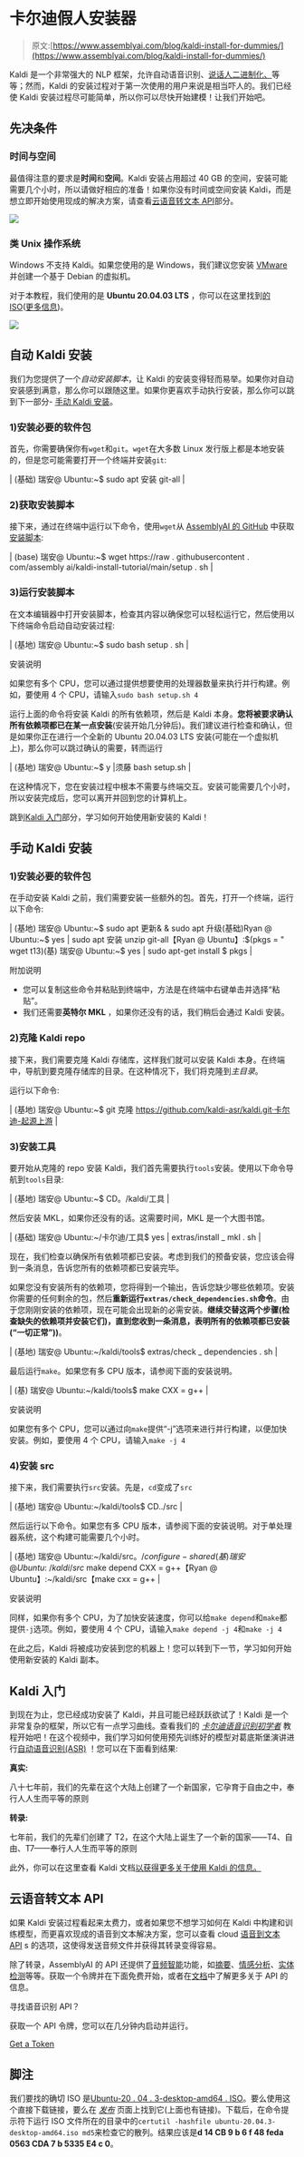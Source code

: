 # 卡尔迪假人安装器

> 原文:[https://www.assemblyai.com/blog/kaldi-install-for-dummies/](https://www.assemblyai.com/blog/kaldi-install-for-dummies/)

Kaldi 是一个非常强大的 NLP 框架，允许自动语音识别、[说话人二进制化、](https://www.assemblyai.com/blog/top-speaker-diarization-libraries-and-apis-in-2022/)等等；然而，Kaldi 的安装过程对于第一次使用的用户来说是相当吓人的。我们已经使 Kaldi 安装过程尽可能简单，所以你可以尽快开始建模！让我们开始吧。

## 先决条件

### 时间与空间

最值得注意的要求是**时间**和**空间**。Kaldi 安装占用超过 40 GB 的空间，安装可能需要几个小时，所以请做好相应的准备！如果你没有时间或空间安装 Kaldi，而是想立即开始使用现成的解决方案，请查看[云语音转文本 API](https://www.assemblyai.com/blog/kaldi-install-for-dummies/#cloud-speech-to-text-apis)部分。

![](../Images/d5829531ef9d387a90643898564e2351.png)

### 类 Unix 操作系统

Windows 不支持 Kaldi。如果您使用的是 Windows，我们建议您安装 [VMware](https://www.vmware.com/) 并创建一个基于 Debian 的虚拟机。

对于本教程，我们使用的是 **Ubuntu 20.04.03 LTS** ，你可以在这里找到[的 ISO](https://old-releases.ubuntu.com/releases/focal/)([更多信息](https://www.assemblyai.com/blog/kaldi-install-for-dummies/#footnotes))。

![](../Images/35839d0829f60beb0d9340663e397615.png)

## 自动 Kaldi 安装

我们为您提供了一个*自动安装脚本*，让 Kaldi 的安装变得轻而易举。如果你对自动安装感到满意，那么你可以跟随这里。如果你更喜欢手动执行安装，那么你可以跳到下一部分- [手动 Kaldi 安装](https://www.assemblyai.com/blog/kaldi-install-for-dummies/#manual-kaldi-install)。

### 1)安装必要的软件包

首先，你需要确保你有`wget`和`git`。`wget`在大多数 Linux 发行版上都是本地安装的，但是您可能需要打开一个终端并安装`git`:

| (基础) 瑞安@ Ubuntu:~$ sudo apt 安装 git-all |

### 2)获取安装脚本

接下来，通过在终端中运行以下命令，使用`wget`从 [AssemblyAI 的 GitHub](https://github.com/AssemblyAI) 中获取[安装脚本](https://github.com/AssemblyAI/kaldi-install-tutorial/blob/main/setup.sh):

| (base) 瑞安@ Ubuntu:~$ wget https://raw . githubusercontent . com/assembly ai/kaldi-install-tutorial/main/setup . sh |

### 3)运行安装脚本

在文本编辑器中打开安装脚本，检查其内容以确保您可以轻松运行它，然后使用以下终端命令启动自动安装过程:

| (基地) 瑞安@ Ubuntu:~$ sudo bash setup . sh |

安装说明

如果您有多个 CPU，您可以通过提供想要使用的处理器数量来执行并行构建。例如，要使用 4 个 CPU，请输入`sudo bash setup.sh 4`

运行上面的命令将安装 Kaldi 的所有依赖项，然后是 Kaldi 本身。**您将被要求确认所有依赖项都已在某一点安装**(安装开始几分钟后)。我们建议进行检查和确认，但是如果你正在进行一个全新的 Ubuntu 20.04.03 LTS 安装(可能在一个虚拟机上)，那么你可以跳过确认的需要，转而运行

| (基地) 瑞安@ Ubuntu:~$ y &#124;须藤 bash setup.sh |

在这种情况下，您在安装过程中根本不需要与终端交互。安装可能需要几个小时，所以安装完成后，您可以离开并回到您的计算机上。

跳到[Kaldi 入门](https://www.assemblyai.com/blog/kaldi-install-for-dummies/#getting-started-with-kaldi)部分，学习如何开始使用新安装的 Kaldi！

## 手动 Kaldi 安装

### 1)安装必要的软件包

在手动安装 Kaldi 之前，我们需要安装一些额外的包。首先，打开一个终端，运行以下命令:

| (基地) 瑞安@ Ubuntu:~$ sudo apt 更新& & sudo apt 升级(基础)Ryan @ Ubuntu:~$ yes &#124; sudo apt 安装 unzip git-all【Ryan @ Ubuntu】:$(pkgs = " wget
t13)(基) 瑞安@ Ubuntu:~$ yes &#124; sudo apt-get install $ pkgs |

附加说明

*   您可以复制这些命令并粘贴到终端中，方法是在终端中右键单击并选择“粘贴”。
*   我们还需要**英特尔 MKL** ，如果你还没有的话，我们稍后会通过 Kaldi 安装。

### 2)克隆 Kaldi repo

接下来，我们需要克隆 Kaldi 存储库，这样我们就可以安装 Kaldi 本身。在终端中，导航到要克隆存储库的目录。在这种情况下，我们将克隆到*主目录*。

运行以下命令:

| (基地) 瑞安@ Ubuntu:~$ git 克隆 https://github.com/kaldi-asr/kaldi.git·卡尔迪-起源上游 |

### 3)安装工具

要开始从克隆的 repo 安装 Kaldi，我们首先需要执行`tools`安装。使用以下命令导航到`tools`目录:

| (基地) 瑞安@ Ubuntu:~$ CD。/kaldi/工具 |

然后安装 MKL，如果你还没有的话。这需要时间，MKL 是一个大图书馆。

| (基础) 瑞安@ Ubuntu:~/卡尔迪/工具$ yes &#124; extras/install _ mkl . sh |

现在，我们检查以确保所有依赖项都已安装。考虑到我们的预备安装，您应该会得到一条消息，告诉您所有的依赖项都已安装完毕。

如果您没有安装所有的依赖项，您将得到一个输出，告诉您缺少哪些依赖项。安装你需要的任何剩余的包，然后**重新运行`extras/check_dependencies.sh`命令**。由于您刚刚安装的依赖项，现在可能会出现新的必需安装。**继续交替这两个步骤(检查缺失的依赖项并安装它们)，直到您收到一条消息，表明所有的依赖项都已安装(“一切正常”))**。

| (基地) 瑞安@ Ubuntu:~/kaldi/tools$ extras/check _ dependencies . sh |

最后运行`make`。如果您有多 CPU 版本，请参阅下面的安装说明。

| (基) 瑞安@ Ubuntu:~/kaldi/tools$ make CXX = g++ |

安装说明

如果您有多个 CPU，您可以通过向`make`提供“-j”选项来进行并行构建，以便加快安装。例如，要使用 4 个 CPU，请输入`make -j 4`

### 4)安装 src

接下来，我们需要执行`src`安装。先是，`cd`变成了`src`

| (基地) 瑞安@ Ubuntu:~/kaldi/tools$ CD../src |

然后运行以下命令。如果您有多 CPU 版本，请参阅下面的安装说明。对于单处理器系统，这个构建可能需要几个小时。

| (基地) 瑞安@ Ubuntu:~/kaldi/src$。/configure - shared(基) 瑞安@ Ubuntu:~/kaldi/src$ make depend CXX = g++【Ryan @ Ubuntu】:~/kaldi/src【make cxx = g++ |

安装说明

同样，如果你有多个 CPU，为了加快安装速度，你可以给`make depend`和`make`都提供`-j`选项。例如，要使用 4 个 CPU，请输入`make depend -j 4`和`make -j 4`

在此之后，Kaldi 将被成功安装到您的机器上！您可以转到下一节，学习如何开始使用新安装的 Kaldi 副本。

## Kaldi 入门

到现在为止，您已经成功安装了 Kaldi，并且可能已经跃跃欲试了！Kaldi 是一个非常复杂的框架，所以它有一点学习曲线。查看我们的 *[卡尔迪语音识别初学者](https://www.assemblyai.com/blog/kaldi-speech-recognition-for-beginners-a-simple-tutorial/)* 教程开始吧！在这个视频中，我们学习如何使用预先训练好的模型对葛底斯堡演讲进行[自动语音识别(ASR)](https://www.assemblyai.com/blog/what-is-asr/) ！您可以在下面看到结果:

**真实:**

八十七年前，我们的先辈在这个大陆上创建了一个新国家，它孕育于自由之中，奉行人人生而平等的原则

**转录:**

七年前，我们的先辈们创建了 T2，在这个大陆上诞生了一个新的国家——T4、自由、T7——奉行人人生而平等的原则

此外，你可以在这里查看 Kaldi 文档[以获得更多关于使用 Kaldi 的信息。](https://kaldi-asr.org/doc/)

## 云语音转文本 API

如果 Kaldi 安装过程看起来太费力，或者如果您不想学习如何在 Kaldi 中构建和训练模型，而更喜欢现成的语音到文本解决方案，您可以查看 cloud [语音到文本 API](https://www.assemblyai.com/?utm_source=google&utm_medium=cpc&utm_campaign=brand) s 的选项，这使得发送音频文件并获得其转录变得容易。

除了转录，AssemblyAI 的 API 还提供了[音频智能](https://www.assemblyai.com/blog/what-is-audio-intelligence/)功能，如[摘要](https://docs.assemblyai.com/audio-intelligence#auto-chapters-summarization)、[情感分析](https://docs.assemblyai.com/audio-intelligence#sentiment-analysis)、[实体检测](https://docs.assemblyai.com/audio-intelligence#entity-detection)等等。获取一个令牌并在下面免费开始，或者在[文档](https://docs.assemblyai.com/?utm_source=google&utm_medium=cpc&utm_campaign=brand)中了解更多关于 API 的信息。

寻找语音识别 API？

获取一个 API 令牌，您可以在几分钟内启动并运行。

[Get a Token](https://app.assemblyai.com/signup)

## 脚注

我们要找的确切 ISO 是[Ubuntu-20 . 04 . 3-desktop-amd64 . ISO](https://old-releases.ubuntu.com/releases/focal/ubuntu-20.04.3-desktop-amd64.iso)。要么使用这个直接下载链接，要么在 *[发布](https://old-releases.ubuntu.com/releases/focal/)* 页面上找到它(上面也有链接)。下载后，在命令提示符下运行 ISO 文件所在的目录中的`certutil -hashfile ubuntu-20.04.3-desktop-amd64.iso md5`来检查它的散列。结果应该是**d 14 CB 9 b 6 f 48 feda 0563 CDA 7 b 5335 E4 c 0**。